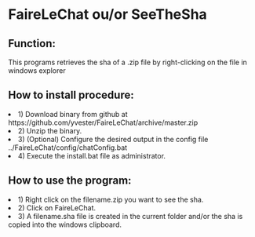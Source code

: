<h1>FaireLeChat ou/or SeeTheSha</h1>

<h2>Function:</h2>
This programs retrieves the sha of a .zip file by right-clicking on the file in windows explorer

<h2>How to install procedure:</h2>
<li>1) Download binary from github at https://github.com/yvester/FaireLeChat/archive/master.zip</li>
<li>2) Unzip the binary.</li>
<li>3) (Optional) Configure the desired output in the config file ../FaireLeChat/config/chatConfig.bat </li>
<li>4) Execute the install.bat file as administrator.</li>

<h2>How to use the program:</h2>
<li>1) Right click on the filename.zip you want to see the sha.</li>
<li>2) Click on FaireLeChat.</li>
<li>3) A filename.sha file is created in the current folder and/or the sha is copied into the windows clipboard.</li>
 


